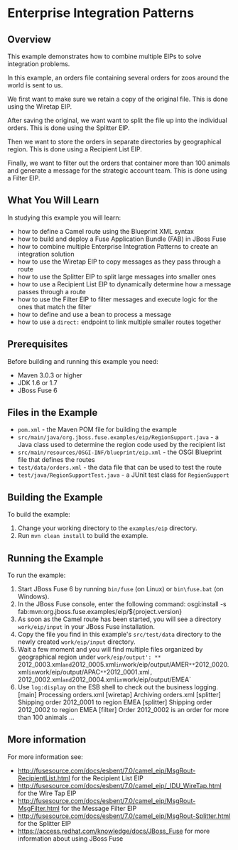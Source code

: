# Enterprise Integration Patterns

## Overview
This example demonstrates how to combine multiple EIPs to solve integration problems.

In this example, an orders file containing several orders for zoos around the world is sent to us.

We first want to make sure we retain a copy of the original file. This is done using the Wiretap EIP.

After saving the original, we want want to split the file up into the individual orders. This is done using the Splitter EIP.

Then we want to store the orders in separate directories by geographical region. This is done using a Recipient List EIP.

Finally, we want to filter out the orders that container more than 100 animals and generate a message for the strategic account team. This is done using a Filter EIP.

## What You Will Learn
In studying this example you will learn:

* how to define a Camel route using the Blueprint XML syntax
* how to build and deploy a Fuse Application Bundle (FAB) in JBoss Fuse
* how to combine multiple Enterprise Integration Patterns to create an integration solution
* how to use the Wiretap EIP to copy messages as they pass through a route
* how to use the Splitter EIP to split large messages into smaller ones
* how to use a Recipient List EIP to dynamically determine how a message passes through a route
* how to use the Filter EIP to filter messages and execute logic for the ones that match the filter
* how to define and use a bean to process a message
* how to use a `direct:` endpoint to link multiple smaller routes together

## Prerequisites
Before building and running this example you need:

* Maven 3.0.3 or higher
* JDK 1.6 or 1.7
* JBoss Fuse 6

## Files in the Example
* `pom.xml` - the Maven POM file for building the example
* `src/main/java/org.jboss.fuse.examples/eip/RegionSupport.java` - a Java class used to determine the region code used by the recipient list
* `src/main/resources/OSGI-INF/blueprint/eip.xml` - the OSGI Blueprint file that defines the routes
* `test/data/orders.xml` - the data file that can be used to test the route
* `test/java/RegionSupportTest.java` - a JUnit test class for `RegionSupport`

## Building the Example
To build the example:

1. Change your working directory to the `examples/eip` directory.
2. Run `mvn clean install` to build the example.

## Running the Example
To run the example:

1. Start JBoss Fuse 6 by running `bin/fuse` (on Linux) or `bin\fuse.bat` (on Windows).
2. In the JBoss Fuse console, enter the following command:
        osgi:install -s fab:mvn:org.jboss.fuse.examples/eip/${project.version}
3. As soon as the Camel route has been started, you will see a directory `work/eip/input` in your JBoss Fuse installation.
4. Copy the file you find in this example's `src/test/data` directory to the newly created `work/eip/input` directory.
5. Wait a few moment and you will find multiple files organized by geographical region under `work/eip/output':
** `2012_0003.xml` and `2012_0005.xml` in `work/eip/output/AMER`
** `2012_0020.xml` in `work/eip/output/APAC`
** `2012_0001.xml`, `2012_0002.xml` and `2012_0004.xml` in `work/eip/output/EMEA`
6. Use `log:display` on the ESB shell to check out the business logging.
        [main]    Processing orders.xml
        [wiretap]  Archiving orders.xml
        [splitter] Shipping order 2012_0001 to region EMEA
        [splitter] Shipping order 2012_0002 to region EMEA
        [filter]   Order 2012_0002 is an order for more than 100 animals
        ...

## More information
For more information see:
* http://fusesource.com/docs/esbent/7.0/camel_eip/MsgRout-RecipientList.html for the Recipient List EIP
* http://fusesource.com/docs/esbent/7.0/camel_eip/_IDU_WireTap.html for the Wire Tap EIP
* http://fusesource.com/docs/esbent/7.0/camel_eip/MsgRout-MsgFilter.html for the Message Filter EIP
* http://fusesource.com/docs/esbent/7.0/camel_eip/MsgRout-Splitter.html for the Splitter EIP
* https://access.redhat.com/knowledge/docs/JBoss_Fuse for more information about using JBoss Fuse
